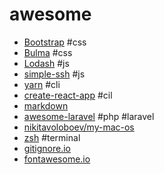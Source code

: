 # awesome
  - [Bootstrap](http://getbootstrap.com/) #css
  - [Bulma](http://bulma.io/) #css
  - [Lodash](https://lodash.com/) #js
  - [simple-ssh](https://github.com/MCluck90/simple-ssh) #js
  - [yarn](https://yarnpkg.com/lang/en/) #cli
  - [create-react-app](https://github.com/facebookincubator/create-react-app) #cil
  - [markdown](https://guides.github.com/features/mastering-markdown/) 
  - [awesome-laravel](https://github.com/chiraggude/awesome-laravel) #php #laravel
  - [nikitavoloboev/my-mac-os](https://github.com/nikitavoloboev/my-mac-os) 
  - [zsh](http://ohmyz.sh/) #terminal
  - [gitignore.io](https://www.gitignore.io/)
  - [fontawesome.io](http://fontawesome.io/icons/)
